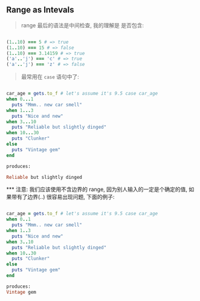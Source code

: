 ## Range as Intevals

> range 最后的语法是中间检查, 我的理解是 是否包含:

```ruby

(1..10) === 5 # => true 
(1..10) === 15 # => false 
(1..10) === 3.14159 # => true 
('a'..'j') === 'c' # => true 
('a'..'j') === 'z' # => false

```

> 最常用在 `case` 语句中了:

```ruby

car_age = gets.to_f # let's assume it's 9.5 case car_age
when 0...1
  puts "Mmm.. new car smell" 
when 1...3
  puts "Nice and new" 
when 3...10
  puts "Reliable but slightly dinged" 
when 10...30
  puts "Clunker" 
else
  puts "Vintage gem" 
end

produces:

Reliable but slightly dinged

```

*** 注意: 我们应该使用不含边界的 range, 因为别人输入的一定是个确定的值, 如果带有了边界(..) 很容易出现问题, 下面的例子:

```ruby

car_age = gets.to_f # let's assume it's 9.5 case car_age
when 0..1
  puts "Mmm.. new car smell" 
when 1..3
  puts "Nice and new" 
when 3..10
  puts "Reliable but slightly dinged" 
when 10..30
  puts "Clunker" 
else
  puts "Vintage gem" 
end

produces:
Vintage gem
```
